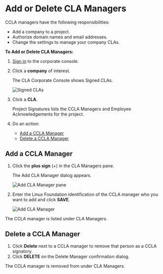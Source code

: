 # Add or Delete CLA Managers

CCLA managers have the following responsibilities:

* Add a company to a project.
* Authorize domain names and email addresses.
* Change the settings to manage your company CLAs.

**To Add or Delete CLA Managers:**

1. ​[Sign in](sign-in-to-the-easycla-corporate-console.md) to the corporate console.
2.  Click a **company** of interest.

    The CLA Corporate Console shows Signed CLAs.

    ​![Signed CLAs](../../../.gitbook/assets/cla-signed-clas.png)​
3.  Click a **CLA**.

    Project Signatures lists the CCLA Managers and Employee Acknowledgements for the project.
4. Do an action:
   * [Add a CCLA Manager](add-or-delete-cla-managers.md#add-a-ccla-manager)
   * [Delete a CCLA Manager](add-or-delete-cla-managers.md#delete-a-ccla-manager)

## Add a CCLA Manager <a href="#add-a-ccla-manager" id="add-a-ccla-manager"></a>

1.  Click the **plus sign** (+) in the CLA Managers pane.

    The Add CLA Manager dialog appears.

    ​![Add CLA Manager pane](../../../.gitbook/assets/cla-managers-pane.png)​
2.  Enter the Linux Foundation identification of the CCLA manager who you want to add and click **SAVE**.

    ​![Add CLA Manager](../../../.gitbook/assets/cla-add-cla-manager.png)​

The CCLA manager is listed under CLA Managers.

## Delete a CCLA Manager <a href="#delete-a-ccla-manager" id="delete-a-ccla-manager"></a>

1. Click **Delete** next to a CCLA manager to remove that person as a CCLA signatory.
2. Click **DELETE** on the Delete Manager confirmation dialog.

The CCLA manager is removed from under CLA Managers.

